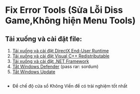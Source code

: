 # Fix Error Tools (Sửa Lỗi Diss Game,Không hiện Menu Tools)
## Tải xuống và cài đặt file:
1) <a target="_blank" href="https://www.microsoft.com/en-gb/download/details.aspx?id=8109">Tải xuống và cài đặt DirectX End-User Runtime</a>
2) <a target="_blank" href="https://www.techpowerup.com/download/visual-c-redistributable-runtime-package-all-in-one/">Tải xuống và cài đặt Visual C++ Redistributable</a>
3) <a target="_blank" href="https://dotnet.microsoft.com/en-us/download/dotnet-framework">Tải xuống và cài đặt .NET Framework</a>
4) <a target="_blank" href="https://www.sordum.org/downloads/?st-defender-control">Tắt Windows Defender</a> (pass rar: sordum)
4) <a target="_blank" href="https://www.sordum.org/files/downloads.php?st-windows-update-blocker">Tắt Windows Update</a>
  
##
* Để chế độ cửa sổ Không Viền để có trải nghiệm tốt nhất

